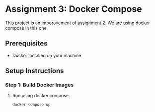 # Assignment 3: Docker Compose

This project is an imporovement of assignment 2. We are using docker compose in this one

## Prerequisites

- Docker installed on your machine

## Setup Instructions

### Step 1: Build Docker Images

1. Run using docker compose 
   ```sh
   docker compose up


